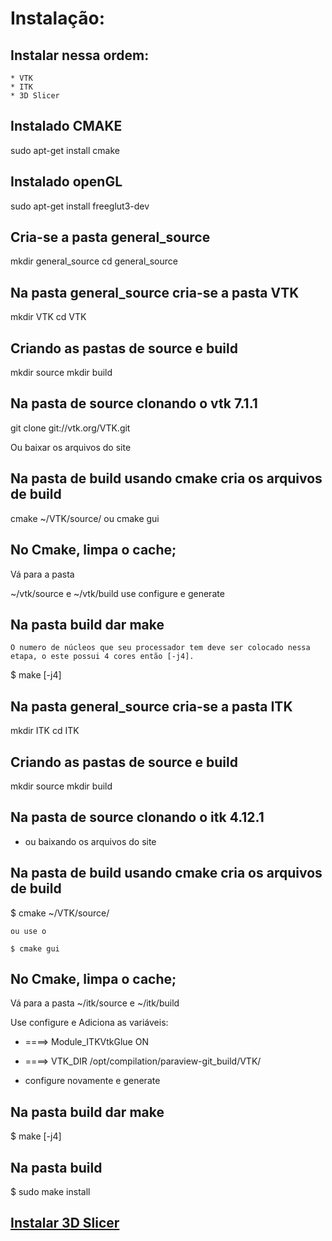 # Instalação:

##  Instalar nessa ordem:
	* VTK
	* ITK
	* 3D Slicer

## Instalado CMAKE
<p>
	sudo apt-get install cmake
</p>

## Instalado openGL
<p>
	sudo apt-get install freeglut3-dev
</p>

## Cria-se a pasta general_source
<p>
	mkdir general_source
	cd general_source
</p>

## Na pasta general_source cria-se a pasta VTK
<p>
	mkdir VTK
	cd VTK
</p>

## Criando as pastas de source e build
<p>
	mkdir source 
	mkdir build
</p>

## Na pasta de source clonando o vtk 7.1.1
<p>
	git clone git://vtk.org/VTK.git
</p>
Ou baixar os arquivos do site 

## Na pasta de build usando cmake cria os arquivos de build
<p>
	cmake ~/VTK/source/
	ou
	cmake gui
</p>

## No Cmake, limpa o cache;
Vá para a pasta 
<p>
	~/vtk/source e ~/vtk/build
	use configure e generate
</p>

## Na pasta build dar make
	O numero de núcleos que seu processador tem deve ser colocado nessa etapa, o este possui 4 cores então [-j4].
<p>
	$ make [-j4] 
</p>

## Na pasta general_source cria-se a pasta ITK
<p>
	mkdir ITK
	cd ITK
</p>

## Criando as pastas de source e build
<p>
	mkdir source 
	mkdir build
</p>

## Na pasta de source clonando o itk 4.12.1
* ou baixando os arquivos do site 

## Na pasta de build usando cmake cria os arquivos de build
<p>
	$ cmake ~/VTK/source/

	ou use o 

	$ cmake gui
</p>

## No Cmake, limpa o cache;

Vá para a pasta ~/itk/source e ~/itk/build

Use configure e Adiciona as variáveis:
* ====> Module_ITKVtkGlue                ON

* ====> VTK_DIR                          /opt/compilation/paraview-git_build/VTK/

* configure novamente e generate

## Na pasta build dar make
<p>
	$ make [-j4]
</p>

## Na pasta build
<p>
	$ sudo make install 
</p>

## [Instalar 3D Slicer](https://www.slicer.org/wiki/Documentation/Nightly/Developers/Build_Instructions#Ubuntu)

